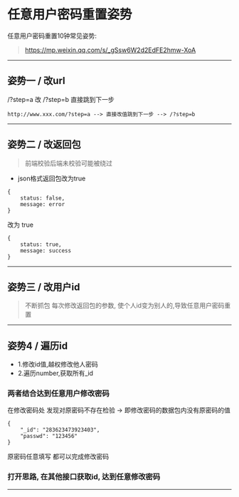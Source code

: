 # 任意用户密码重置姿势

任意用户密码重置10钟常见姿势:
> https://mp.weixin.qq.com/s/_gSsw6W2d2EdFE2hmw-XoA
--------------------------------
## 姿势一 / 改url
/?step=a 改 /?step=b 直接跳到下一步
```angular2html
http://www.xxx.com/?step=a --> 直接改值跳到下一步 --> /?step=b
```
--------------------------------------------

## 姿势二 / 改返回包
> 前端校验后端未校验可能被绕过

- json格式返回包改为true
```
{
    status: false,
    message: error
}

```
改为 true

```
{
	status: true,
	message: success
}
```
-----------------------------------------------
## 姿势三 / 改用户id

> 不断抓包 每次修改返回包的参数, 使个人id变为别人的,导致任意用户密码重置
---------------------------------------------------
## 姿势4 / 遍历id
- 1.修改id值,越权修改他人密码
- 2.遍历number,获取所有_id
### 两者结合达到任意用户修改密码
在修改密码处 发现对原密码不存在检验 -> 即修改密码的数据包内没有原密码的值
```
{
	"_id": "283623473923403",
	"passwd": "123456"
}
```
原密码任意填写 都可以完成修改密码
### 打开思路, 在其他接口获取id, 达到任意修改密码

---------------------------------------------------------
